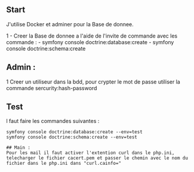 ## Start
J'utilise Docker et adminer pour la Base de donnee.

1 - Creer la Base de donnee a l'aide de l'invite de commande avec les commande :
    - symfony console doctrine:database:create
    -  symfony console doctrine:schema:create


## Admin :
1 Creer un utiliseur dans la bdd, pour crypter le mot de passe utiliser la commande sercurity:hash-password


## Test
l faut faire les commandes suivantes :
```shell
symfony console doctrine:database:create --env=test
symfony console doctrine:schema:create --env=test

## Main : 
Pour les mail il faut activer l'extention curl dans le php.ini, telecharger le fichier cacert.pem et passer le chemin avec le nom du fichier dans le php.ini dans "curl.cainfo="